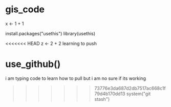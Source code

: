 # gis_code


x <- 1 + 1 

install.packages("usethis")
library(usethis)

<<<<<<< HEAD
z <- 2 + 2
learning to push

use_github()
=======
i am typing code to learn how to pull but i am no sure if its working
>>>>>>> 73776e3da687d2db7517ac668c1f79d4b170dd13
system("git stash")
